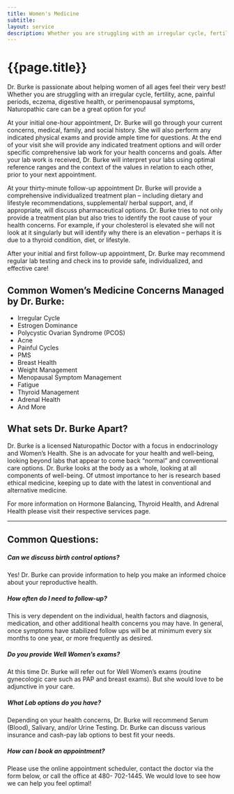 ```yaml
---
title: Women's Medicine
subtitle:
layout: service
description: Whether you are struggling with an irregular cycle, fertility, acne, painful periods, eczema, digestive health, or perimenopausal symptoms, Naturopathic...
---
```

# {{page.title}}

Dr. Burke is passionate about helping women of all ages feel their very best! Whether you are struggling with an irregular cycle, fertility, acne, painful periods, eczema, digestive health, or perimenopausal symptoms, Naturopathic care can be a great option for you!

At your initial one-hour appointment, Dr. Burke will go through your current concerns, medical, family, and social history. She will also perform any indicated physical exams and provide ample time for questions. At the end of your visit she will provide any indicated treatment options and will order specific comprehensive lab work for your health concerns and goals. After your lab work is received, Dr. Burke will interpret your labs using optimal reference ranges and the context of the values in relation to each other, prior to your next appointment. 

At your thirty-minute follow-up appointment Dr. Burke will provide a comprehensive individualized treatment plan – including dietary and lifestyle recommendations, supplemental/ herbal support, and, if appropriate, will discuss pharmaceutical options. Dr. Burke tries to not only provide a treatment plan but also tries to identify the root cause of your health concerns. For example, if your cholesterol is elevated she will not look at it singularly but will identify why there is an elevation – perhaps it is due to a thyroid condition, diet, or lifestyle. 

After your initial and first follow-up appointment, Dr. Burke may recommend regular lab testing and check ins to provide safe, individualized, and effective care!

## Common Women’s Medicine Concerns Managed by Dr. Burke:

* Irregular Cycle 
* Estrogen Dominance
* Polycystic Ovarian Syndrome (PCOS)
* Acne
* Painful Cycles 
* PMS 
* Breast Health
* Weight Management
* Menopausal Symptom Management
* Fatigue
* Thyroid Management
* Adrenal Health
* And More

## What sets Dr. Burke Apart?

Dr. Burke is a licensed Naturopathic Doctor with a focus in endocrinology and Women’s Health. She is an advocate for your health and well-being, looking beyond labs that appear to come back “normal” and conventional care options. Dr. Burke looks at the body as a whole, looking at all components of well-being. Of utmost importance to her is research based ethical medicine, keeping up to date with the latest in conventional and alternative medicine. 

For more information on Hormone Balancing, Thyroid Health, and Adrenal Health please visit their respective services page.

***

## Common Questions:

##### Can we discuss birth control options?

Yes! Dr. Burke can provide information to help you make an informed choice about your reproductive health.

##### How often do I need to follow-up?

This is very dependent on the individual, health factors and diagnosis, medication, and other additional health concerns you may have. In general, once symptoms have stabilized follow ups will be at minimum every six months to one year, or more frequently as desired. 

##### Do you provide Well Women’s exams?

At this time Dr. Burke will refer out for Well Women’s exams (routine gynecologic care such as PAP and breast exams). But she would love to be adjunctive in your care. 

##### What Lab options do you have?

Depending on your health concerns, Dr. Burke will recommend Serum (Blood), Salivary, and/or Urine Testing. Dr. Burke can discuss various insurance and cash-pay lab options to best fit your needs. 

##### How can I book an appointment?

Please use the online appointment scheduler, contact the doctor via the form below, or call the office at 480- 702-1445. We would love to see how we can help you feel optimal!
